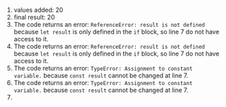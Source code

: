 1. values added:  20
2. final result:  20
3. The code returns an error: `ReferenceError: result is not defined` because `let result` is only defined in the `if` block, so line 7 do not have access to it.
4. The code returns an error: `ReferenceError: result is not defined` because `let result` is only defined in the `if` block, so line 7 do not have access to it.
5. The code returns an error: `TypeError: Assignment to constant variable.` because `const result` cannot be changed at line 7. 
6. The code returns an error: `TypeError: Assignment to constant variable.` because `const result` cannot be changed at line 7. 
7. 

